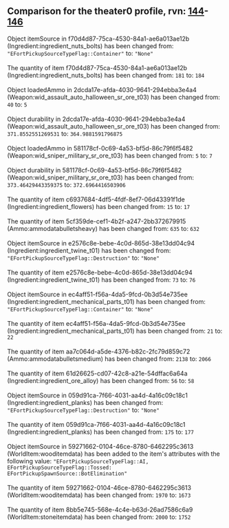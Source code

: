 ## Comparison for the theater0 profile, rvn: [144](https://github.com/PRO100KatYT/FortniteProfileRevisions/tree/main/profiles/theater0/144%20theater0.json)-[146](https://github.com/PRO100KatYT/FortniteProfileRevisions/tree/main/profiles/theater0/146%20theater0.json)

Object itemSource in f70d4d87-75ca-4530-84a1-ae6a013ae12b (Ingredient:ingredient_nuts_bolts) has been changed from: `"EFortPickupSourceTypeFlag::Container"` to: `"None"`
<br><br>
The quantity of item f70d4d87-75ca-4530-84a1-ae6a013ae12b (Ingredient:ingredient_nuts_bolts) has been changed from: `181` to: `184`
<br><br>
Object loadedAmmo in 2dcda17e-afda-4030-9641-294ebba3e4a4 (Weapon:wid_assault_auto_halloween_sr_ore_t03) has been changed from: `40` to: `5`
<br><br>
Object durability in 2dcda17e-afda-4030-9641-294ebba3e4a4 (Weapon:wid_assault_auto_halloween_sr_ore_t03) has been changed from: `371.8552551269531` to: `364.9881591796875`
<br><br>
Object loadedAmmo in 581178cf-0c69-4a53-bf5d-86c79f6f5482 (Weapon:wid_sniper_military_sr_ore_t03) has been changed from: `5` to: `7`
<br><br>
Object durability in 581178cf-0c69-4a53-bf5d-86c79f6f5482 (Weapon:wid_sniper_military_sr_ore_t03) has been changed from: `373.46429443359375` to: `372.6964416503906`
<br><br>
The quantity of item c6937684-4df5-4fdf-8ef7-06d43391f1de (Ingredient:ingredient_flowers) has been changed from: `15` to: `17`
<br><br>
The quantity of item 5cf359de-cef1-4b2f-a247-2bb372679915 (Ammo:ammodatabulletsheavy) has been changed from: `635` to: `632`
<br><br>
Object itemSource in e2576c8e-bebe-4c0d-865d-38e13dd04c94 (Ingredient:ingredient_twine_t01) has been changed from: `"EFortPickupSourceTypeFlag::Destruction"` to: `"None"`
<br><br>
The quantity of item e2576c8e-bebe-4c0d-865d-38e13dd04c94 (Ingredient:ingredient_twine_t01) has been changed from: `73` to: `76`
<br><br>
Object itemSource in ec4aff51-f56a-4da5-9fcd-0b3d54e735ee (Ingredient:ingredient_mechanical_parts_t01) has been changed from: `"EFortPickupSourceTypeFlag::Container"` to: `"None"`
<br><br>
The quantity of item ec4aff51-f56a-4da5-9fcd-0b3d54e735ee (Ingredient:ingredient_mechanical_parts_t01) has been changed from: `21` to: `22`
<br><br>
The quantity of item aa7c064d-a5de-4376-b82c-2fc79d859c72 (Ammo:ammodatabulletsmedium) has been changed from: `2138` to: `2066`
<br><br>
The quantity of item 61d26625-cd07-42c8-a21e-54dffac6a64a (Ingredient:ingredient_ore_alloy) has been changed from: `56` to: `58`
<br><br>
Object itemSource in 059d91ca-7f66-4031-aa4d-4a16c09c18c1 (Ingredient:ingredient_planks) has been changed from: `"EFortPickupSourceTypeFlag::Destruction"` to: `"None"`
<br><br>
The quantity of item 059d91ca-7f66-4031-aa4d-4a16c09c18c1 (Ingredient:ingredient_planks) has been changed from: `175` to: `177`
<br><br>
Object itemSource in 59271662-0104-46ce-8780-6462295c3613 (WorldItem:wooditemdata) has been added to the item's attributes with the following value: `"EFortPickupSourceTypeFlag::AI, EFortPickupSourceTypeFlag::Tossed: EFortPickupSpawnSource::BotElimination"`
<br><br>
The quantity of item 59271662-0104-46ce-8780-6462295c3613 (WorldItem:wooditemdata) has been changed from: `1970` to: `1673`
<br><br>
The quantity of item 8bb5e745-568e-4c4e-b63d-26ad7586c6a9 (WorldItem:stoneitemdata) has been changed from: `2000` to: `1752`
<br><br>
